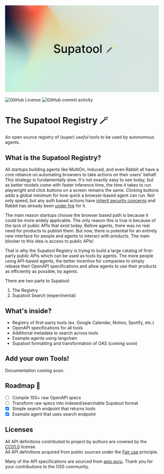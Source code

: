 ![banner]

![GitHub License](https://img.shields.io/github/license/mashape/apistatus)
![GitHub commit activity](https://img.shields.io/github/commit-activity/w/joshmayerr/agent-toolbox)

# The Supatool Registry 🪄
An open source registry of (super) *useful* tools to be used by autonomous agents.

What is the Supatool Registry?
--------------------------

All startups building agents like MultiOn, Induced, and even Rabbit all have a core reliance on automating browsers to take actions on their users' behalf. This strategy is fundamentally slow. It's not exactly easy to see today, but as better models come with faster inference time, the time it takes to run playwright and click buttons on a screen remains the same. Clicking buttons adds a global minimum for how quick a browser-based agent can run. Not only speed, but any auth based actions have [inherit security concerns](https://josephthacker.com/ai/2024/04/26/rabbit-r1-innovative-device-security-concerns.html) and Rabbit has already been [under fire](https://twitter.com/aaronwhite/status/1785867544106049950) for it.

The main reason startups choose the browser based path is because it could be more widely applicable. The only reason this is true is because of the lack of public APIs that exist today. Before agents, there was no real need for products to publish them. But now, there is potential for an entirely new interface for people and agents to interact with products. The main blocker to this idea is access to public APIs!

That is why the Supatool Registry is trying to build a large catalog of first-party public APIs which can be used as tools by agents. The more people using API-based agents, the better incentive for companies to simply release their OpenAPI specifications and allow agents to use their products as efficiently as possible, by agents.

There are two parts to Supatool:
1. The Registry
2. Supatool Search (experimental)

What's inside?
--------------------------
* Registry of first-party tools (ex. Google Calendar, Notion, Spotify, etc.)
* OpenAPI specifications for all tools
* Additional metadata to search across tools
* Example agents using langchain
* Supatool formatting and transformation of OAS (coming soon)

Add your own Tools!
--------------------------
Documentation coming soon.

Roadmap 🚧
--------------------------
- [ ] Compile 100+ raw OpenAPI specs
- [ ] Transform raw specs into indexed/searchable Supatool format
- [x] Simple search endpoint that returns tools
- [x] Example agent that uses search endpoint

Licenses
--------------------------
All API definitions contributed to project by authors are covered by the [CC01.0](https://creativecommons.org/publicdomain/zero/1.0/) license.<br>
All API definitions acquired from public sources under the [Fair use](http://en.wikipedia.org/wiki/Fair_use) principle.

Many of the API specifications are sourced from [apis.guru](https://apis.guru). Thank you for your contributions to the OSS community.

[banner]: /banner.png "supatool"
